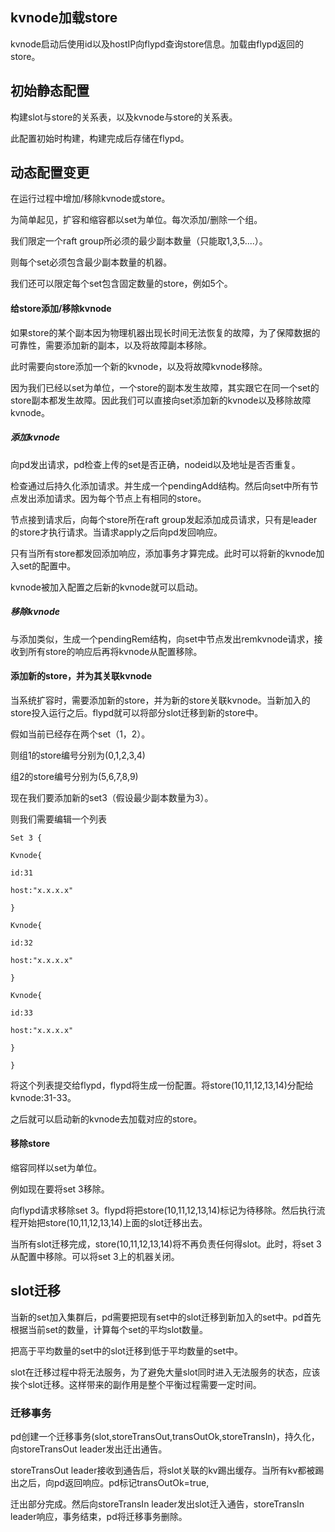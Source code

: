 ## kvnode加载store

kvnode启动后使用id以及hostIP向flypd查询store信息。加载由flypd返回的store。

## 初始静态配置

构建slot与store的关系表，以及kvnode与store的关系表。

此配置初始时构建，构建完成后存储在flypd。

## 动态配置变更

在运行过程中增加/移除kvnode或store。

为简单起见，扩容和缩容都以set为单位。每次添加/删除一个组。

我们限定一个raft group所必须的最少副本数量（只能取1,3,5....）。

则每个set必须包含最少副本数量的机器。

我们还可以限定每个set包含固定数量的store，例如5个。

#### 给store添加/移除kvnode

如果store的某个副本因为物理机器出现长时间无法恢复的故障，为了保障数据的可靠性，需要添加新的副本，以及将故障副本移除。

此时需要向store添加一个新的kvnode，以及将故障kvnode移除。

因为我们已经以set为单位，一个store的副本发生故障，其实跟它在同一个set的store副本都发生故障。因此我们可以直接向set添加新的kvnode以及移除故障kvnode。

##### 添加kvnode

向pd发出请求，pd检查上传的set是否正确，nodeid以及地址是否否重复。

检查通过后持久化添加请求。并生成一个pendingAdd结构。然后向set中所有节点发出添加请求。因为每个节点上有相同的store。

节点接到请求后，向每个store所在raft group发起添加成员请求，只有是leader的store才执行请求。当请求apply之后向pd发回响应。

只有当所有store都发回添加响应，添加事务才算完成。此时可以将新的kvnode加入set的配置中。

kvnode被加入配置之后新的kvnode就可以启动。



##### 移除kvnode

与添加类似，生成一个pendingRem结构，向set中节点发出remkvnode请求，接收到所有store的响应后再将kvnode从配置移除。



#### 添加新的store，并为其关联kvnode

当系统扩容时，需要添加新的store，并为新的store关联kvnode。当新加入的store投入运行之后。flypd就可以将部分slot迁移到新的store中。

假如当前已经存在两个set（1，2）。

则组1的store编号分别为(0,1,2,3,4)

组2的store编号分别为(5,6,7,8,9)

现在我们要添加新的set3（假设最少副本数量为3）。

则我们需要编辑一个列表

`Set 3 {`

 `Kvnode{`

   `id:31`

   `host:"x.x.x.x"`

`}`

 `Kvnode{`

   `id:32`

   `host:"x.x.x.x"`

`}`

 `Kvnode{`

   `id:33`

   `host:"x.x.x.x"`

`}`

`}`

将这个列表提交给flypd，flypd将生成一份配置。将store(10,11,12,13,14)分配给kvnode:31-33。

之后就可以启动新的kvnode去加载对应的store。



#### 移除store

缩容同样以set为单位。

例如现在要将set 3移除。

向flypd请求移除set 3。flypd将把store(10,11,12,13,14)标记为待移除。然后执行流程开始把store(10,11,12,13,14)上面的slot迁移出去。

当所有slot迁移完成，store(10,11,12,13,14)将不再负责任何得slot。此时，将set 3从配置中移除。可以将set 3上的机器关闭。



## slot迁移

当新的set加入集群后，pd需要把现有set中的slot迁移到新加入的set中。pd首先根据当前set的数量，计算每个set的平均slot数量。

把高于平均数量的set中的slot迁移到低于平均数量的set中。

slot在迁移过程中将无法服务，为了避免大量slot同时进入无法服务的状态，应该挨个slot迁移。这样带来的副作用是整个平衡过程需要一定时间。

### 迁移事务

pd创建一个迁移事务(slot,storeTransOut,transOutOk,storeTransIn)，持久化，向storeTransOut leader发出迁出通告。

storeTransOut leader接收到通告后，将slot关联的kv踢出缓存。当所有kv都被踢出之后，向pd返回响应。pd标记transOutOk=true,

迁出部分完成。然后向storeTransIn leader发出slot迁入通告，storeTransIn leader响应，事务结束，pd将迁移事务删除。











### 

























































































